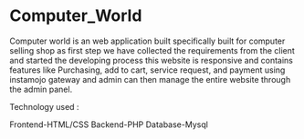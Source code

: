 # Computer_World
Computer world is an web application built specifically built for computer selling shop as first step we have collected the requirements from the client and started the developing process this website is responsive and contains features like Purchasing, add to cart, service request, and payment using instamojo gateway and admin can then manage the entire website through the admin panel.

Technology used : 

Frontend-HTML/CSS
Backend-PHP
Database-Mysql

